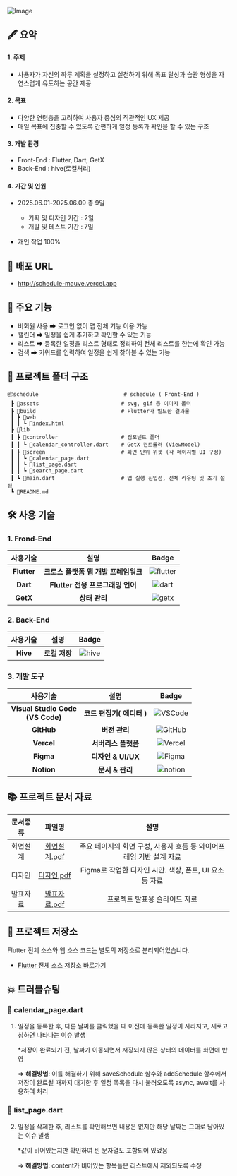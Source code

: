 ![Image](https://github.com/user-attachments/assets/3698ce22-63ca-4d64-a106-a8aae9b9b36a)

## 🖋 요약

#### 1. **주제**

- 사용자가 자신의 하루 계획을 설정하고 실천하기 위해 목표 달성과 습관 형성을 자연스럽게 유도하는 공간 제공

#### 2. **목표**

- 다양한 연령층을 고려하여 사용자 중심의 직관적인 UX 제공
- 매일 목표에 집중할 수 있도록 간편하게 일정 등록과 확인을 할 수 있는 구조

#### 3. **개발 환경**

- Front-End : Flutter, Dart, GetX
- Back-End : hive(로컬처리)

#### 4. **기간 및 인원**

  * 2025.06.01-2025.06.09 총 9일
    * 기획 및 디자인 기간 : 2일
    * 개발 및 테스트 기간 : 7일

  * 개인 작업 100%


## 🔗 배포 URL

- http://schedule-mauve.vercel.app


## 📌 주요 기능

- 비회원 사용 ➡ 로그인 없이 앱 전체 기능 이용 가능
- 캘린더 ➡ 일정을 쉽게 추가하고 확인할 수 있는 기능
- 리스트 ➡ 등록한 일정을 리스트 형태로 정리하여 전체 리스트를 한눈에 확인 가능
- 검색 ➡ 키워드를 입력하여 일정을 쉽게 찾아볼 수 있는 기능


## 💼 프로젝트 폴더 구조

```
📦schedule                           # schedule ( Front-End )
 ┣ 📂assets                          # svg, gif 등 이미지 폴더
 ┣ 📂build                           # Flutter가 빌드한 결과물
 ┃ ┣ 📂web
 ┃ ┃ ┗ 📜index.html
 ┣ 📂lib
 ┃ ┣ 📂controller                    # 컴포넌트 폴더
 ┃ ┃ ┗ 📜calendar_controller.dart    # GetX 컨트롤러 (ViewModel)
 ┃ ┣ 📂screen                        # 화면 단위 위젯 (각 페이지별 UI 구성)
 ┃ ┃ ┗ 📜calendar_page.dart
 ┃ ┃ ┗ 📜list_page.dart
 ┃ ┃ ┗ 📜search_page.dart
 ┃ ┗ 📜main.dart                     # 앱 실행 진입점, 전체 라우팅 및 초기 설정
 ┗ 📜README.md
```

## 🛠️ 사용 기술

### 1. Frond-End

| 사용기술 | 설명 |Badge |
| :---:| :---: | :---: |
| **Flutter** | **크로스 플랫폼 앱 개발 프레임워크** |![flutter](https://img.shields.io/badge/flutter-02569B?style=flat-square&logo=flutter&logoColor=white)|
| **Dart** | **Flutter 전용 프로그래밍 언어** |![dart](https://img.shields.io/badge/dart-0175C2?style=flat-square&logo=dart&logoColor=white)|
| **GetX** | **상태 관리** |![getx](https://img.shields.io/badge/getx-8A2BE2?style=flat-square&logo=getx&logoColor=white)|

### 2. Back-End

| 사용기술 | 설명 | Badge |
| :---:| :---: | :---: |
| **Hive** | **로컬 저장** |![hive](https://img.shields.io/badge/Hive-using%20Flutter-02569B?style=flat-square&logo=flutter&logoColor=white)|

### 3. 개발 도구

|사용기술 | 설명 | Badge | 
|:---:| :---: |:---: |
| **Visual Studio Code<br>(VS Code)** | **코드 편집기( 에디터 )** |![VSCode](https://img.shields.io/badge/VSCode-007ACC?style=flat-square&logo=data:image/svg+xml;base64,PHN2ZyB3aWR0aD0iMzIiIGhlaWdodD0iMzIiIHZpZXdCb3g9IjAgMCAzMiAzMiIgZmlsbD0ibm9uZSIgeG1sbnM9Imh0dHA6Ly93d3cudzMub3JnLzIwMDAvc3ZnIj4KPHBhdGggZD0iTTI0LjAwMyAyTDEyIDEzLjMwM0w0Ljg0IDhMMiAxMEw4Ljc3MiAxNkwyIDIyTDQuODQgMjRMMTIgMTguNzAyTDI0LjAwMyAzMEwzMCAyNy4wODdWNC45MTNMMjQuMDAzIDJaTTI0IDkuNDM0VjIyLjU2NkwxNS4yODkgMTZMMjQgOS40MzRaIiBmaWxsPSJ3aGl0ZSIvPgo8L3N2Zz4K&logoColor=white) |
| **GitHub** | **버전 관리** |![GitHub](https://img.shields.io/badge/GitHub-181717?style=flat-square&logo=GitHub&logoColor=white)| 
| **Vercel** | **서버리스 플랫폼** |![Vercel](https://img.shields.io/badge/Vercel-000000?style=flat-square&logo=vercel&logoColor=white)|
| **Figma** | **디자인 & UI/UX**|![Figma](https://img.shields.io/badge/Figma-F24E1E?style=flat-square&logo=Figma&logoColor=white) |
| **Notion** | **문서 & 관리** |![notion](https://img.shields.io/badge/Notion-000000?style=flat-square&logo=notion&logoColor=white)| 


## 📚 프로젝트 문서 자료

| 문서종류 | 파일명 | 설명 |
| :---:| :---: | :---: |
| 화면설계 | [화면설계.pdf](https://github.com/yeonhee001/schedule/blob/main/work/%EC%9D%BC%EC%A0%95%EA%B4%80%EB%A6%AC_%ED%94%8C%EB%9E%9C%EC%9E%87_01%EC%99%80%EC%9D%B4%EC%96%B4%ED%94%84%EB%A0%88%EC%9E%84.pdf) | 주요 페이지의 화면 구성, 사용자 흐름 등 와이어프레임 기반 설계 자료 |
| 디자인 | [디자인.pdf](https://github.com/yeonhee001/schedule/blob/main/work/%EC%9D%BC%EC%A0%95%EA%B4%80%EB%A6%AC_%ED%94%8C%EB%9E%9C%EC%9E%87_02%EB%94%94%EC%9E%90%EC%9D%B8.pdf) | Figma로 작업한 디자인 시안. 색상, 폰트, UI 요소 등 자료 |
| 발표자료 | [발표자료.pdf](https://github.com/yeonhee001/schedule/blob/main/work/%EC%9D%BC%EC%A0%95%EA%B4%80%EB%A6%AC_%ED%94%8C%EB%9E%9C%EC%9E%87_03PPT.pdf) | 프로젝트 발표용 슬라이드 자료 |


## 💾 프로젝트 저장소
Flutter 전체 소스와 웹 소스 코드는 별도의 저장소로 분리되어있습니다.
* [Flutter 전체 소스 저장소 바로가기](https://github.com/yeonhee001/flutter-planit-all.git)


## 💥 트러블슈팅

### 📌 calendar_page.dart

 1. 일정을 등록한 후, 다른 날짜를 클릭했을 때 이전에 등록한 일정이 사라지고, 새로고침하면 나타나는 이슈 발생

    *저장이 완료되기 전, 날짜가 이동되면서 저장되지 않은 상태의 데이터를 화면에 반영 <br>
    
    ⇒ **해결방법**: 이를 해결하기 위해 saveSchedule 함수와 addSchedule 함수에서 저장이 완료될 때까지 대기한 후 일정 목록을 다시 불러오도록 async, await를 사용하여 처리


### 📌 list_page.dart

 2. 일정을 삭제한 후, 리스트를 확인해보면 내용은 없지만 해당 날짜는 그대로 남아있는 이슈 발생

    *값이 비어있는지만 확인하여 빈 문자열도 포함되어 있었음 <br>
    
    ⇒ **해결방법**: content가 비어있는 항목들은 리스트에서 제외되도록 수정

